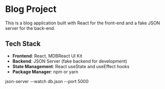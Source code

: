 # Blog Project

This is a blog application built with React for the front-end and a fake JSON server for the back-end.


## Tech Stack

- **Frontend**: React, MDBReact UI Kit
- **Backend**: JSON Server (fake backend for development)
- **State Management**: React useState and useEffect hooks
- **Package Manager**: npm or yarn

json-server --watch db.json --port 5000  


